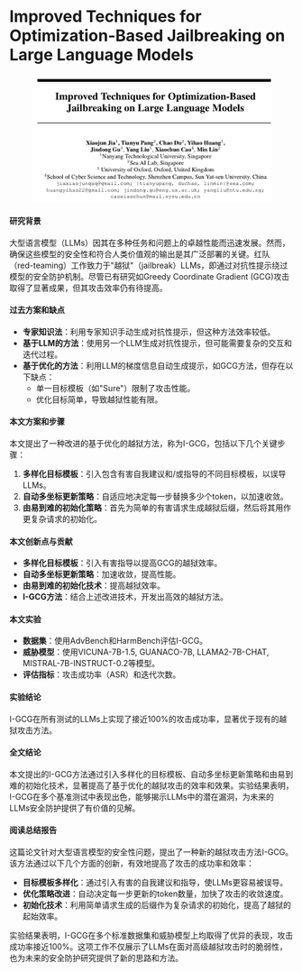 # Improved Techniques for Optimization-Based Jailbreaking on Large Language Models

<figure><img src="../.gitbook/assets/image (277).png" alt=""><figcaption></figcaption></figure>

#### 研究背景

大型语言模型（LLMs）因其在多种任务和问题上的卓越性能而迅速发展。然而，确保这些模型的安全性和符合人类价值观的输出是其广泛部署的关键。红队（red-teaming）工作致力于"越狱"（jailbreak）LLMs，即通过对抗性提示绕过模型的安全防护机制。尽管已有研究如Greedy Coordinate Gradient (GCG)攻击取得了显著成果，但其攻击效率仍有待提高。

#### 过去方案和缺点

* **专家知识法**：利用专家知识手动生成对抗性提示，但这种方法效率较低。
* **基于LLM的方法**：使用另一个LLM生成对抗性提示，但可能需要复杂的交互和迭代过程。
* **基于优化的方法**：利用LLM的梯度信息自动生成提示，如GCG方法，但存在以下缺点：
  * 单一目标模板（如"Sure"）限制了攻击性能。
  * 优化目标简单，导致越狱性能有限。

#### 本文方案和步骤

本文提出了一种改进的基于优化的越狱方法，称为I-GCG，包括以下几个关键步骤：

1. **多样化目标模板**：引入包含有害自我建议和/或指导的不同目标模板，以误导LLMs。
2. **自动多坐标更新策略**：自适应地决定每一步替换多少个token，以加速收敛。
3. **由易到难的初始化策略**：首先为简单的有害请求生成越狱后缀，然后将其用作更复杂请求的初始化。

#### 本文创新点与贡献

* **多样化目标模板**：引入有害指导以提高GCG的越狱效率。
* **自动多坐标更新策略**：加速收敛，提高性能。
* **由易到难的初始化技术**：提高越狱效率。
* **I-GCG方法**：结合上述改进技术，开发出高效的越狱方法。

#### 本文实验

* **数据集**：使用AdvBench和HarmBench评估I-GCG。
* **威胁模型**：使用VICUNA-7B-1.5, GUANACO-7B, LLAMA2-7B-CHAT, MISTRAL-7B-INSTRUCT-0.2等模型。
* **评估指标**：攻击成功率（ASR）和迭代次数。

#### 实验结论

I-GCG在所有测试的LLMs上实现了接近100%的攻击成功率，显著优于现有的越狱攻击方法。

#### 全文结论

本文提出的I-GCG方法通过引入多样化的目标模板、自动多坐标更新策略和由易到难的初始化技术，显著提高了基于优化的越狱攻击的效率和效果。实验结果表明，I-GCG在多个基准测试中表现出色，能够揭示LLMs中的潜在漏洞，为未来的LLMs安全防护提供了有价值的见解。

#### 阅读总结报告

这篇论文针对大型语言模型的安全性问题，提出了一种新的越狱攻击方法I-GCG。该方法通过以下几个方面的创新，有效地提高了攻击的成功率和效率：

* **目标模板多样化**：通过引入有害的自我建议和指导，使LLMs更容易被误导。
* **优化策略改进**：自动决定每一步更新的token数量，加快了攻击的收敛速度。
* **初始化技术**：利用简单请求生成的后缀作为复杂请求的初始化，提高了越狱的起始效率。

实验结果表明，I-GCG在多个标准数据集和威胁模型上均取得了优异的表现，攻击成功率接近100%。这项工作不仅展示了LLMs在面对高级越狱攻击时的脆弱性，也为未来的安全防护研究提供了新的思路和方法。
